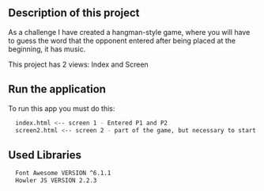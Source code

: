 ## Description of this project

As a challenge I have created a hangman-style game, where you will have to guess the word that the opponent entered after being placed at the beginning, it has music.

This project has 2 views: Index and Screen 
 
## Run the application

To run this app you must do this:

```bash
  index.html <-- screen 1 - Entered P1 and P2
  screen2.html <-- screen 2 - part of the game, but necessary to start with index.html
```

## Used Libraries

```bash
  Font Awesome VERSION ^6.1.1
  Howler JS VERSION 2.2.3
```

